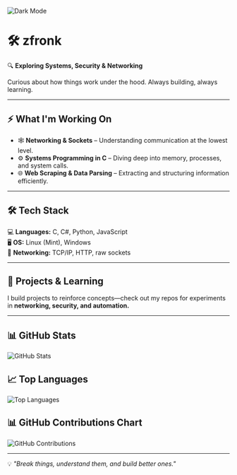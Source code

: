<!-- Dark Theme Badge -->
![Dark Mode](https://img.shields.io/badge/MODE-DARK-%23000000?style=for-the-badge&logo=github)

# 🛠️ zfronk  

🔍 **Exploring Systems, Security & Networking**  

Curious about how things work under the hood. Always building, always learning.  

---

## ⚡ **What I'm Working On**  
- 🕸 **Networking & Sockets** – Understanding communication at the lowest level.  
- ⚙️ **Systems Programming in C** – Diving deep into memory, processes, and system calls.  
- 🌐 **Web Scraping & Data Parsing** – Extracting and structuring information efficiently.  

---

## 🛠 **Tech Stack**  
💻 **Languages:** C, C#, Python, JavaScript  
🖥 **OS:** Linux (Mint), Windows  
📡 **Networking:** TCP/IP, HTTP, raw sockets  

---

## 📂 **Projects & Learning**  
I build projects to reinforce concepts—check out my repos for experiments in **networking, security, and automation.**  

---

## 📊 **GitHub Stats**  
![GitHub Stats](https://github-readme-stats.vercel.app/api?username=zfronk&show_icons=true&theme=dark&count_private=true)

## 📈 **Top Languages**  
![Top Languages](https://github-readme-stats.vercel.app/api/top-langs/?username=zfronk&layout=compact&theme=dark)

## 📊 **GitHub Contributions Chart**  
![GitHub Contributions](https://ghchart.rshah.org/zfronk)

---

💡 *"Break things, understand them, and build better ones."*
